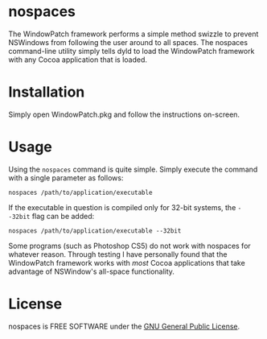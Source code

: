 nospaces
========

The WindowPatch framework performs a simple method swizzle to prevent NSWindows from following the user around to all spaces.  The nospaces command-line utility simply tells dyld to load the WindowPatch framework with any Cocoa application that is loaded.

Installation
============

Simply open WindowPatch.pkg and follow the instructions on-screen.

Usage
=====

Using the ```nospaces``` command is quite simple.  Simply execute the command with a single parameter as follows:

    nospaces /path/to/application/executable

If the executable in question is compiled only for 32-bit systems, the ```--32bit``` flag can be added:

	nospaces /path/to/application/executable --32bit

Some programs (such as Photoshop CS5) do not work with nospaces for whatever reason.  Through testing I have personally found that the WindowPatch framework works with <i>most</i> Cocoa applications that take advantage of NSWindow's all-space functionality.

License
=======

nospaces is FREE SOFTWARE under the <a href="http://www.gnu.org/copyleft/gpl.html">GNU General Public License</a>.